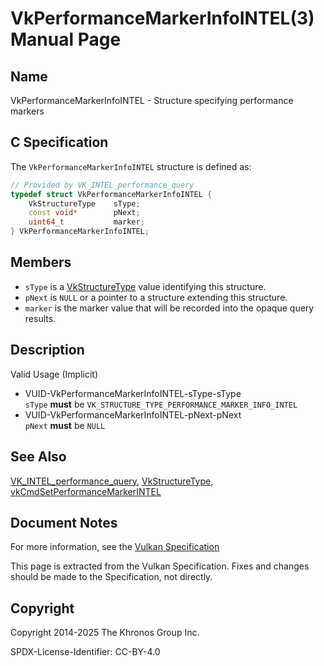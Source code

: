 # VkPerformanceMarkerInfoINTEL(3) Manual Page

## Name

VkPerformanceMarkerInfoINTEL - Structure specifying performance markers



## [](#_c_specification)C Specification

The `VkPerformanceMarkerInfoINTEL` structure is defined as:

```c++
// Provided by VK_INTEL_performance_query
typedef struct VkPerformanceMarkerInfoINTEL {
    VkStructureType    sType;
    const void*        pNext;
    uint64_t           marker;
} VkPerformanceMarkerInfoINTEL;
```

## [](#_members)Members

- `sType` is a [VkStructureType](https://registry.khronos.org/vulkan/specs/latest/man/html/VkStructureType.html) value identifying this structure.
- `pNext` is `NULL` or a pointer to a structure extending this structure.
- `marker` is the marker value that will be recorded into the opaque query results.

## [](#_description)Description

Valid Usage (Implicit)

- [](#VUID-VkPerformanceMarkerInfoINTEL-sType-sType)VUID-VkPerformanceMarkerInfoINTEL-sType-sType  
  `sType` **must** be `VK_STRUCTURE_TYPE_PERFORMANCE_MARKER_INFO_INTEL`
- [](#VUID-VkPerformanceMarkerInfoINTEL-pNext-pNext)VUID-VkPerformanceMarkerInfoINTEL-pNext-pNext  
  `pNext` **must** be `NULL`

## [](#_see_also)See Also

[VK\_INTEL\_performance\_query](https://registry.khronos.org/vulkan/specs/latest/man/html/VK_INTEL_performance_query.html), [VkStructureType](https://registry.khronos.org/vulkan/specs/latest/man/html/VkStructureType.html), [vkCmdSetPerformanceMarkerINTEL](https://registry.khronos.org/vulkan/specs/latest/man/html/vkCmdSetPerformanceMarkerINTEL.html)

## [](#_document_notes)Document Notes

For more information, see the [Vulkan Specification](https://registry.khronos.org/vulkan/specs/latest/html/vkspec.html#VkPerformanceMarkerInfoINTEL)

This page is extracted from the Vulkan Specification. Fixes and changes should be made to the Specification, not directly.

## [](#_copyright)Copyright

Copyright 2014-2025 The Khronos Group Inc.

SPDX-License-Identifier: CC-BY-4.0